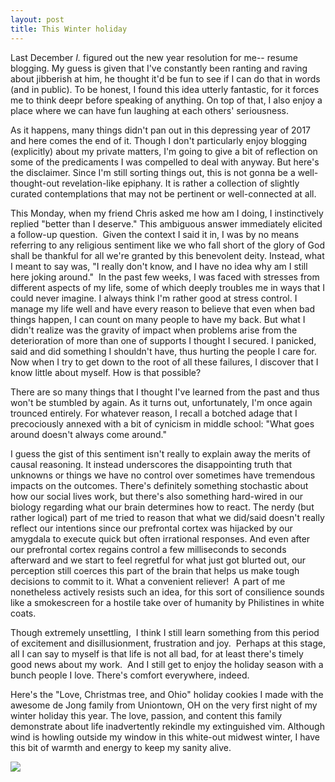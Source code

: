 ```yaml
---
layout: post
title: This Winter holiday
---
```



Last December *I.* figured out the new year resolution for me-- resume blogging. My guess is given that I've constantly been ranting and raving about jibberish at him, he thought it'd be fun to see if I can do that in words (and in public). To be honest, I found this idea utterly fantastic, for it forces me to think deepr before speaking of anything. On top of that, I also enjoy a place where we can have fun laughing at each others' seriousness.

As it happens, many things didn't pan out in this depressing year of 2017 and here comes the end of it. Though I don't particularly enjoy blogging (explicitly) about my private matters, I'm going to give a bit of reflection on some of the predicaments I was compelled to deal with anyway. But here's the disclaimer. Since I'm still sorting things out, this is not gonna be a well-thought-out revelation-like epiphany. It is rather a collection of slightly curated contemplations that may not be pertinent or well-connected at all.

This Monday, when my friend Chris asked me how am I doing, I instinctively replied "better than I deserve." This ambiguous answer immediately elicited a follow-up question.  Given the context I said it in, I was by no means referring to any religious sentiment like we who fall short of the glory of God shall be thankful for all we're granted by this benevolent deity. Instead, what I meant to say was, "I really don't know, and I have no idea why am I still here joking around."  In the past few weeks, I was faced with stresses from different aspects of my life, some of which deeply troubles me in ways that I could never imagine. I always think I'm rather good at stress control. I manage my life well and have every reason to believe that even when bad things happen, I can count on many people to have my back. But what I didn't realize was the gravity of impact when problems arise from the deterioration of more than one of supports I thought I secured. I panicked, said and did something I shouldn't have, thus hurting the people I care for.  Now when I try to get down to the root of all these failures, I discover that I know little about myself. How is that possible?

There are so many things that I thought I've learned from the past and thus won't be stumbled by again. As it turns out, unfortunately, I'm once again trounced entirely. For whatever reason, I recall a botched adage that I precociously annexed with a bit of cynicism in middle school: "What goes around doesn't always come around."

I guess the gist of this sentiment isn't really to explain away the merits of causal reasoning. It instead underscores the disappointing truth that unknowns or things we have no control over sometimes have tremendous impacts on the outcomes. There's definitely something stochastic about how our social lives work, but there's also something hard-wired in our biology regarding what our brain determines how to react. The nerdy (but rather logical) part of me tried to reason that what we did/said doesn't really reflect our intentions since our prefrontal cortex was hijacked by our amygdala to execute quick but often irrational responses. And even after our prefrontal cortex regains control a few milliseconds to seconds afterward and we start to feel regretful for what just got blurted out, our perception still coerces this part of the brain that helps us make tough decisions to commit to it. What a convenient reliever!  A part of me nonetheless actively resists such an idea, for this sort of consilience sounds like a smokescreen for a hostile take over of humanity by Philistines in white coats.

Though extremely unsettling,  I think I still learn something from this period of excitement and disillusionment, frustration and joy.  Perhaps at this stage, all I can say to myself is that life is not all bad, for at least there's timely good news about my work.  And I still get to enjoy the holiday season with a bunch people I love. There's comfort everywhere, indeed.

Here's the "Love, Christmas tree, and Ohio" holiday cookies I made with the awesome de Jong family from Uniontown, OH on the very first night of my winter holiday this year. The love, passion, and content this family demonstrate about life inadvertently rekindle my extinguished vim. Although wind is howling outside my window in this white-out midwest winter, I have this bit of warmth and energy to keep my sanity alive.

![](https://bchwblog.files.wordpress.com/2017/12/img_2546.jpg?w=602)
